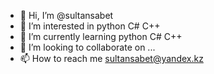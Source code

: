 - 👋 Hi, I’m @sultansabet
- 👀 I’m interested in python C# C++
- 🌱 I’m currently learning python C# C++
- 💞️ I’m looking to collaborate on ...
- 📫 How to reach me sultansabet@yandex.kz

<!---
sultansabet/sultansabet is a ✨ special ✨ repository because its `README.md` (this file) appears on your GitHub profile.
You can click the Preview link to take a look at your changes.
--->
